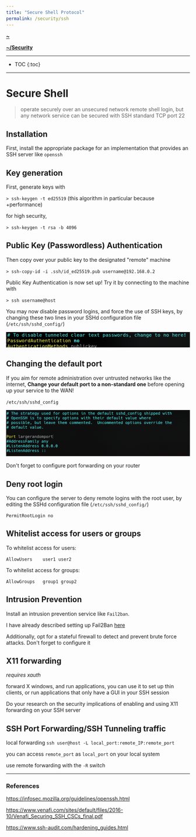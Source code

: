 ```yaml
---
title: "Secure Shell Protocol"
permalink: /security/ssh
---
```


**[~](../../README.md)**

**[~/Security](../security.md)**

---

* TOC
{:toc}

---

# Secure Shell

> operate securely over an unsecured network
> remote shell login, but any network service can be secured with SSH
> standard TCP port 22

## Installation

First, install the appropriate package for an implementation that provides an SSH server like `openssh`

## Key generation

First, generate keys with

`> ssh-keygen -t ed25519` (this algorithm in particular because +performance)

for high security,

`> ssh-keygen -t rsa -b 4096`

## Public Key (Passwordless) Authentication

Then copy over your public key to the designated "remote" machine

`> ssh-copy-id -i .ssh/id_ed25519.pub username@192.168.0.2`

Public Key Authentication is now set up! Try it by connecting to the machine with

`> ssh username@host`

You may now disable password logins, and force the use of SSH keys, by changing these two lines in your SSHd configuration file (`/etc/ssh/sshd_config/`)

![](img/ssh_pubkey_only.png)

## Changing the default port

If you aim for remote administration over untrusted networks like the internet, **Change your default port to a non-standard one** before opening up your service to the WAN!

`/etc/ssh/sshd_config`

![](img/ssh_change_port.png)

Don't forget to configure port forwarding on your router

## Deny root login

You can configure the server to deny remote logins with the root user, by editing the SSHd configuration file (`/etc/ssh/sshd_config/`)

```
PermitRootLogin no
```

## Whitelist access for users or groups

To whitelist access for users:

```
AllowUsers    user1 user2
```

To whitelist access for groups:

```
AllowGroups   group1 group2
```

## Intrusion Prevention

Install an intrusion prevention service like `Fail2ban`.

I have already described setting up Fail2Ban [here](https://elvindesouza.github.io/hardening/#fail2ban-installation-and-setup)

Additionally, opt for a stateful firewall to detect and prevent brute force attacks. Don't forget to configure it

## X11 forwarding

_requires xauth_

forward X windows, and run applications, you can use it to set up thin clients, or run applications that only have a GUI in your SSH session

Do your research on the security implications of enabling and using X11 forwarding on your SSH server

## SSH Port Forwarding/SSH Tunneling traffic

local forwarding
`ssh user@host -L local_port:remote_IP:remote_port`

you can access `remote_port` as `local_port` on your local system

use remote forwarding with the `-R` switch

---

### References

https://infosec.mozilla.org/guidelines/openssh.html

https://www.venafi.com/sites/default/files/2016-10/Venafi_Securing_SSH_CSCs_final.pdf

https://www.ssh-audit.com/hardening_guides.html
